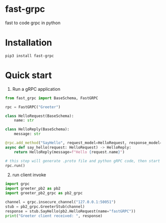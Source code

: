 # fast-grpc
fast to code grpc in python

# Installation
```shell
pip3 install fast-grpc
```

# Quick start
1. Run a gRPC application
```python
from fast_grpc import BaseSchema, FastGRPC

rpc = FastGRPC("Greeter")

class HelloRequest(BaseSchema):
    name: str

class HelloReply(BaseSchema):
    message: str

@rpc.add_method("SayHello", request_model=HelloRequest, response_model=HelloReply)
async def say_hello(request: HelloRequest) -> HelloReply:
    return HelloReply(message=f"Hello {request.name}")

# this step will generate .proto file and python gRPC code, then start a grpc server
rpc.run()
```
2. run client invoke
```python
import grpc
import greeter_pb2 as pb2
import greeter_pb2_grpc as pb2_grpc

channel = grpc.insecure_channel("127.0.0.1:50051")
stub = pb2_grpc.GreeterStub(channel)
response = stub.SayHello(pb2.HelloRequest(name="fastGRPC"))
print("Greeter client received: ", response)
```
